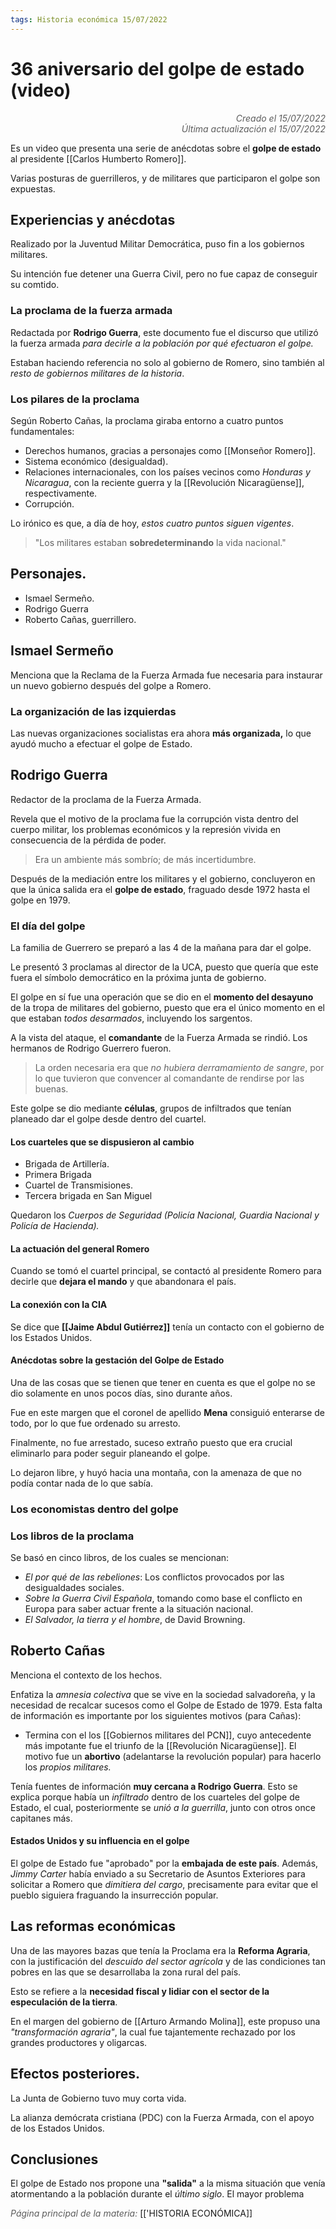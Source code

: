 ```yaml
---
tags: Historia económica 15/07/2022
---
```


# 36 aniversario del golpe de estado (video)
<div style="text-align: right; opacity: 0.7; font-style: italic;">Creado el 15/07/2022</div>
<div style="text-align: right; opacity: 0.7; font-style: italic;">Última actualización el 15/07/2022</div>

Es un video que presenta una serie de anécdotas sobre el **golpe de estado** al presidente [[Carlos Humberto Romero]].

Varias posturas de guerrilleros, y de militares que participaron el golpe son expuestas.

## Experiencias y anécdotas

Realizado por la Juventud Militar Democrática, puso fin a los gobiernos militares.

Su intención fue detener una Guerra Civil, pero no fue capaz de conseguir su comtido.

### La proclama de la fuerza armada

Redactada por **Rodrigo Guerra**, este documento fue el discurso que utilizó la fuerza armada *para decirle a la población por qué efectuaron el golpe.*

Estaban haciendo referencia no solo al gobierno de Romero, sino también al *resto de gobiernos militares de la historia*.

### Los pilares de la proclama

Según Roberto Cañas, la proclama giraba entorno a cuatro puntos fundamentales:

- Derechos humanos, gracias a personajes como [[Monseñor Romero]].
- Sistema económico (desigualdad).
- Relaciones internacionales, con los países vecinos como *Honduras y Nicaragua*, con la reciente guerra y la [[Revolución Nicaragüense]], respectivamente.
- Corrupción.

Lo irónico es que, a día de hoy, *estos cuatro puntos siguen vigentes*.

> "Los militares estaban **sobredeterminando** la vida nacional."

## Personajes.

- Ismael Sermeño.
- Rodrigo Guerra
- Roberto Cañas, guerrillero.

## Ismael Sermeño

Menciona que la Reclama de la Fuerza Armada fue necesaria para instaurar un nuevo gobierno después del golpe a Romero.

### La organización de las izquierdas

Las nuevas organizaciones socialistas era ahora **más organizada,** lo que ayudó mucho a efectuar el golpe de Estado.

## Rodrigo Guerra

Redactor de la proclama de la Fuerza Armada.

Revela que el motivo de la proclama fue la corrupción vista dentro del cuerpo militar, los problemas económicos y la represión vivida en consecuencia de la pérdida de poder.

> Era un ambiente más sombrío; de más incertidumbre.

Después de la mediación entre los militares y el gobierno, concluyeron en que la única salida era el **golpe de estado**, fraguado desde 1972 hasta el golpe en 1979.

### El día del golpe

La familia de Guerrero se preparó a las 4 de la mañana para dar el golpe.

Le presentó 3 proclamas al director de la UCA, puesto que quería que este fuera el símbolo democrático en la próxima junta de gobierno.

El golpe en sí fue una operación que se dio en el **momento del desayuno** de la tropa de militares del gobierno, puesto que era el único momento en el que estaban *todos desarmados*, incluyendo los sargentos.

A la vista del ataque, el **comandante** de la Fuerza Armada se rindió.  Los hermanos de Rodrigo Guerrero fueron.

> La orden necesaria era que *no hubiera derramamiento de sangre*, por lo que tuvieron que convencer al comandante de rendirse por las buenas.

Este golpe se dio mediante **células**, grupos de infiltrados que tenían planeado dar el golpe desde dentro del cuartel.

#### Los cuarteles que se dispusieron al cambio

- Brigada de Artillería.
- Primera Brigada
- Cuartel de Transmisiones.
- Tercera brigada en San Miguel

Quedaron los *Cuerpos de Seguridad (Policía Nacional, Guardia Nacional y Policía de Hacienda).*

#### La actuación del general Romero

Cuando se tomó el cuartel principal, se contactó al presidente Romero para decirle que **dejara el mando** y que abandonara el país.

#### La conexión con la CIA

Se dice que **[[Jaime Abdul Gutiérrez]]** tenía un contacto con el gobierno de los Estados Unidos.

#### Anécdotas sobre la gestación del Golpe de Estado

Una de las cosas que se tienen que tener en cuenta es que el golpe no se dio solamente en unos pocos días, sino durante años.

Fue en este margen que el coronel de apellido **Mena** consiguió enterarse de todo, por lo que fue ordenado su arresto.

Finalmente, no fue arrestado, suceso extraño puesto que era crucial eliminarlo para poder seguir planeando el golpe.

Lo dejaron libre, y huyó hacia una montaña, con la amenaza de que no podía contar nada de lo que sabía.

### Los economistas dentro del golpe


### Los libros de la proclama

Se basó en cinco libros, de los cuales se mencionan:

- *El por qué de las rebeliones*: Los conflictos provocados por las desigualdades sociales.
- *Sobre la Guerra Civil Española*, tomando como base el conflicto en Europa para saber actuar frente a la situación nacional.
- *El Salvador, la tierra y el hombre*, de David Browning.

## Roberto Cañas

Menciona el contexto de los hechos.

Enfatiza la *amnesia colectiva* que se vive en la sociedad salvadoreña, y la necesidad de recalcar sucesos como el Golpe de Estado de 1979. Esta falta de información es importante por los siguientes motivos (para Cañas):

- Termina con el los [[Gobiernos militares del PCN]], cuyo antecedente más impotante fue el triunfo de la [[Revolución Nicaragüense]]. El motivo fue un **abortivo** (adelantarse la revolución popular) para hacerlo los *propios militares.*

Tenía fuentes de información **muy cercana a Rodrigo Guerra**. Esto se explica porque había un *infiltrado* dentro de los cuarteles del golpe de Estado, el cual, posteriormente se *unió a la guerrilla*, junto con otros once capitanes más.

#### Estados Unidos y su influencia en el golpe

El golpe de Estado fue "aprobado" por la **embajada de este país**. Además, *Jimmy Carter* había enviado a su Secretario de Asuntos Exteriores para solicitar a Romero que *dimitiera del cargo*, precisamente para evitar que el pueblo siguiera fraguando la insurrección popular.

## Las reformas económicas

Una de las mayores bazas que tenía la Proclama era la **Reforma Agraria**, con la justificación del *descuido del sector agrícola* y de las condiciones tan pobres en las que se desarrollaba la zona rural del país.

Esto se refiere a la **necesidad fiscal y lidiar con el sector de la especulación de la tierra**.

En el margen del gobierno de [[Arturo Armando Molina]], este propuso una *"transformación agraria"*, la cual fue tajantemente rechazado por los grandes productores y oligarcas.

## Efectos posteriores.

La Junta de Gobierno tuvo muy corta vida.

La alianza demócrata cristiana (PDC) con la Fuerza Armada, con el apoyo de los Estados Unidos.

## Conclusiones

El golpe de Estado nos propone una **"salida"** a la misma situación que venía atormentando a la población durante el *último siglo*. El mayor problema 

<span style="opacity: 0.7; font-style: italic;">Página principal de la materia:</span> [['HISTORIA ECONÓMICA]]